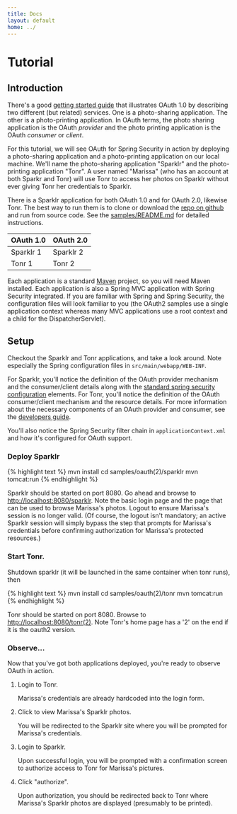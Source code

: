 ```yaml
---
title: Docs
layout: default
home: ../
---
```



# Tutorial

## Introduction

There's a good [getting started guide](http://www.hueniverse.com/hueniverse/2007/10/beginners-gui-1.html) that illustrates OAuth
1.0 by describing two different (but related) services.  One is a photo-sharing application.  The other is a photo-printing
application.  In OAuth terms, the photo sharing application is the OAuth _provider_ and the photo printing application
is the OAuth _consumer_ or _client_.

For this tutorial, we will see OAuth for Spring Security in action by deploying a photo-sharing application and a
photo-printing application on our local machine.  We'll name the photo-sharing application "Sparklr" and the
photo-printing application "Tonr".  A user named "Marissa" (who has an account at both Sparkr and Tonr) will use Tonr
to access her photos on Sparklr without ever giving Tonr her credentials to Sparklr.

There is a Sparklr application for both OAuth 1.0 and for OAuth 2.0,
likewise Tonr. The best way to run them is to clone or download the
[repo on github](https://github.com/SpringSource/spring-security-oauth/tree)
and run from source code. See the
[samples/README.md](https://github.com/SpringSource/spring-security-oauth/tree/master/samples)
for detailed instructions. 

OAuth 1.0|OAuth 2.0
---------|---------
Sparklr 1 | Sparklr 2
Tonr 1 | Tonr 2

Each application is a standard [Maven](http://maven.apache.org/) project, so you will need Maven installed. Each
application is also a Spring MVC application with Spring Security integrated. If you are familiar with Spring and Spring
Security, the configuration files will look familiar to you (the OAuth2 samples use a single application context whereas
many MVC applications use a root context and a child for the DispatcherServlet).

## Setup

Checkout the Sparklr and Tonr applications, and take a look around. Note especially the Spring configuration files in `src/main/webapp/WEB-INF`.
  
For Sparklr, you'll notice the definition of the OAuth provider mechanism and the consumer/client details along with the
[standard spring security configuration](http://static.springsource.org/spring-security/site/docs/3.0.x/reference/ns-config.html) elements.  For Tonr,
you'll notice the definition of the OAuth consumer/client mechanism and the resource details.  For more information about the necessary
components of an OAuth provider and consumer, see the [developers guide](devguide.html).

You'll also notice the Spring Security filter chain in `applicationContext.xml` and how it's configured for OAuth support.

### Deploy Sparklr

{% highlight text %}
    mvn install
    cd samples/oauth(2)/sparklr
    mvn tomcat:run
{% endhighlight %}

Sparklr should be started on port 8080.  Go ahead and browse to [http://localhost:8080/sparklr](http://localhost:8080/sparklr). Note the basic
login page and the page that can be used to browse Marissa's photos. Logout to ensure Marissa's session is no longer valid.  (Of course,
the logout isn't mandatory; an active Sparklr session will simply bypass the step that prompts for Marissa's credentials before
confirming authorization for Marissa's protected resources.)

### Start Tonr.

Shutdown sparklr (it will be launched in the same container when tonr runs), then

{% highlight text %}
    mvn install
    cd samples/oauth(2)/tonr
    mvn tomcat:run
{% endhighlight %}

Tonr should be started on port 8080.  Browse to [http://localhost:8080/tonr(2)](http://localhost:8080/tonr). Note Tonr's home page has a '2' on the end if it is the oauth2 version.

### Observe...

Now that you've got both applications deployed, you're ready to observe OAuth in action.

1. Login to Tonr.

   Marissa's credentials are already hardcoded into the login form.

2. Click to view Marissa's Sparklr photos.

   You will be redirected to the Sparklr site where you will be prompted for Marissa's credentials.

3. Login to Sparklr.

   Upon successful login, you will be prompted with a confirmation screen to authorize access to Tonr
   for Marissa's pictures.
    
4. Click "authorize".
  
   Upon authorization, you should be redirected back to Tonr where Marissa's Sparklr photos are displayed
   (presumably to be printed).

